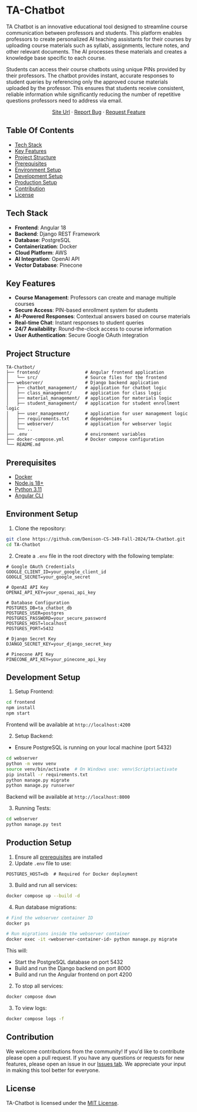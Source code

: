 # TA-Chatbot

TA Chatbot is an innovative educational tool designed to streamline course communication between professors and students. This platform enables professors to create personalized AI teaching assistants for their courses by uploading course materials such as syllabi, assignments, lecture notes, and other relevant documents. The AI processes these materials and creates a knowledge base specific to each course.

Students can access their course chatbots using unique PINs provided by their professors. The chatbot provides instant, accurate responses to student queries by referencing only the approved course materials uploaded by the professor. This ensures that students receive consistent, reliable information while significantly reducing the number of repetitive questions professors need to address via email.

<p align="center">
    <a href="https://www.ta-chat.website/">Site Url</a>
    ·
    <a href="https://github.com/Denison-CS-349-Fall-2024/TA-Chatbot/issues">Report Bug</a>
    ·
    <a href="https://github.com/Denison-CS-349-Fall-2024/TA-Chatbot/issues">Request Feature</a>
</p>

## Table Of Contents

- [Tech Stack](#tech-stack)
- [Key Features](#key-features)
- [Project Structure](#project-structure)
- [Prerequisites](#prerequisites)
- [Environment Setup](#environment-setup)
- [Development Setup](#development-setup)
- [Production Setup](#production-setup)
- [Contribution](#contribution)
- [License](#license)

## Tech Stack

- **Frontend**: Angular 18
- **Backend**: Django REST Framework
- **Database**: PostgreSQL
- **Containerization**: Docker
- **Cloud Platform**: AWS
- **AI Integration**: OpenAI API
- **Vector Database**: Pinecone

## Key Features

- **Course Management**: Professors can create and manage multiple courses
- **Secure Access**: PIN-based enrollment system for students
- **AI-Powered Responses**: Contextual answers based on course materials
- **Real-time Chat**: Instant responses to student queries
- **24/7 Availability**: Round-the-clock access to course information
- **User Authentication**: Secure Google OAuth integration

## Project Structure

```
TA-Chatbot/
├── frontend/                 # Angular frontend application
│   └── src/                  # Source files for the frontend
├── webserver/                # Django backend application
│   ├── chatbot_management/   # application for chatbot logic
│   ├── class_management/     # application for class logic
│   ├── material_management/  # application for materials logic
│   ├── student_management/   # application for student enrollment logic
│   ├── user_management/      # application for user management logic
│   ├── requirements.txt      # dependencies
│   ├── webserver/            # application for webserver logic
│   └── ..
├── .env                      # environment variables
├── docker-compose.yml        # Docker compose configuration
└── README.md 
```


## Prerequisites
- [Docker](https://docs.docker.com/engine/install/)
- [Node.js 18+](https://nodejs.org/en/download/package-manager/current)
- [Python 3.11](https://www.python.org/downloads/)
- [Angular CLI](https://angular.dev/tools/cli)

## Environment Setup

1. Clone the repository:
```bash
git clone https://github.com/Denison-CS-349-Fall-2024/TA-Chatbot.git
cd TA-Chatbot
```

2. Create a `.env` file in the root directory with the following template:
```env
# Google OAuth Credentials
GOOGLE_CLIENT_ID=your_google_client_id
GOOGLE_SECRET=your_google_secret

# OpenAI API Key
OPENAI_API_KEY=your_openai_api_key

# Database Configuration
POSTGRES_DB=ta_chatbot_db
POSTGRES_USER=postgres
POSTGRES_PASSWORD=your_secure_password
POSTGRES_HOST=localhost
POSTGRES_PORT=5432

# Django Secret Key
DJANGO_SECRET_KEY=your_django_secret_key

# Pinecone API Key
PINECONE_API_KEY=your_pinecone_api_key
```

## Development Setup

1. Setup Frontend:
```bash
cd frontend
npm install
npm start
```
Frontend will be available at `http://localhost:4200`

2. Setup Backend:
- Ensure PostgreSQL is running on your local machine (port 5432)
```bash
cd webserver
python -m venv venv
source venv/bin/activate  # On Windows use: venv\Scripts\activate
pip install -r requirements.txt
python manage.py migrate
python manage.py runserver
```
Backend will be available at `http://localhost:8000`

3. Running Tests:
```bash
cd webserver
python manage.py test
```

## Production Setup

1. Ensure all [prerequisites](#prerequisites) are installed
2. Update `.env` file to use:
```env
POSTGRES_HOST=db  # Required for Docker deployment
```

3. Build and run all services:
```bash
docker compose up --build -d
```

4. Run database migrations:
```bash
# Find the webserver container ID
docker ps

# Run migrations inside the webserver container
docker exec -it <webserver-container-id> python manage.py migrate
```

This will:
- Start the PostgreSQL database on port 5432
- Build and run the Django backend on port 8000
- Build and run the Angular frontend on port 4200

2. To stop all services:
```bash
docker compose down
```

3. To view logs:
```bash
docker compose logs -f
```
## Contribution

We welcome contributions from the community! If you'd like to contribute please open a pull request. If you have any questions or requests for new features, please open an issue in our [Issues tab](https://github.com/Denison-CS-349-Fall-2024/TA-Chatbot/issues). We appreciate your input in making this tool better for everyone.

## License

TA-Chatbot is licensed under the [MIT License](LICENSE).
